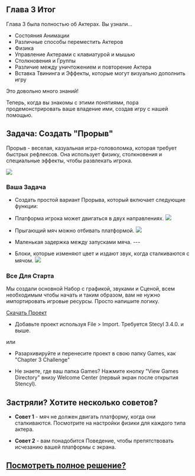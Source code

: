## Глава 3 Итог

Глава 3 была полностью об Актерах. Вы узнали...

- Состояния Анимации
- Различные способы переместить Актеров
- Физика
- Управление Актерами с клавиатурой и мышью
- Столкновения и Группы
- Различие между уничтожением и повторение Актера
- Вставка Твининга и Эффекты, которые могут визуально дополнить игру

Это довольно много знаний!

Теперь, когда вы знакомы с этими понятиями, пора продемонстрировать ваше владение ими, создав игру с нашей помощью.

## Задача: Создать "Прорыв"

Прорыв - веселая, казуальная игра-головоломка, которая требует быстрых рефлексов. Она использует физику, столкновения и специальные эффекты, чтобы развлекать игрока.

![](http://static.stencyl.com/pedia2/ch3/challenge/image11.png)


### Ваша Задача
- Создать простой вариант Прорыва, который включает следующие функции:

- Платформа игрока может двигаться в двух направлениях. ![](http://static.stencyl.com/pedia2/ch3/challenge/5-0.png)


- Прыгающий мяч можно отбивать платформой. ![](http://static.stencyl.com/pedia2/ch3/challenge/7-0.png)


- Маленькая задержка между запусками мяча. ---

- Блоки, которые изменяют цвет и издают звук, когда сталкиваются с мячом. ![](http://static.stencyl.com/pedia2/ch3/challenge/image11.png)


### Все Для Старта
Мы создали основной Набор с графикой, звуками и Сценой, всем необходимым чтобы начать и таким образом, вам не нужно импортировать игровые ресурсы. Просто напишите логику.

[Скачать Проект](http://static.stencyl.com/pedia2/ch3/Chapter3.stencyl)

- Добавьте проект используя File > Import. Требуется Stecyl 3.4.0. и выше.

или

- Разархивируйте и перенесите проект в свою папку Games, как "Chapter 3 Challenge"

- Не знаете, где ваш папка Games? Нажмите кнопку "View Games Directory" внизу Welcome Center (первый экран после открытия Stencyl).


## Застряли? Хотите несколько советов?
- **Совет 1** - мяч не должен двигать платформу, когда они сталкиваются. Посмотрите на настройки физики для каждого типа актера.

- **Совет 2** - вам понадобится Поведение, чтобы препятствовать исчезанию вашей платформы с экрана.

## [Посмотреть полное решение?](../solution)
